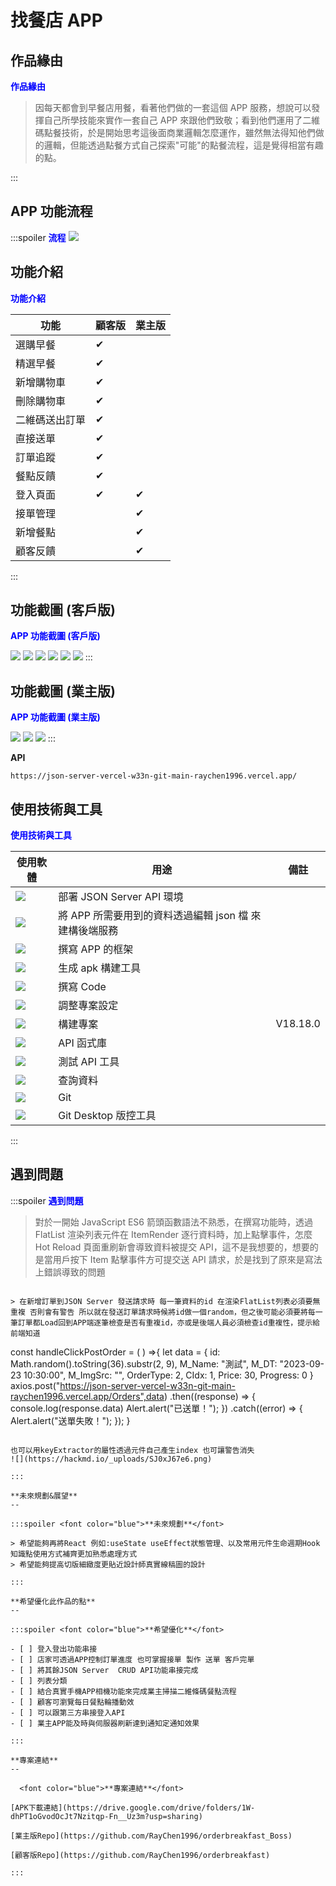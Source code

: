 # 找餐店 APP

## **作品緣由**

<font color="blue">**作品緣由**</font>

> 因每天都會到早餐店用餐，看著他們做的一套這個 APP 服務，想說可以發揮自己所學技能來實作一套自己 APP 來跟他們致敬；看到他們運用了二維碼點餐技術，於是開始思考這後面商業邏輯怎麼運作，雖然無法得知他們做的邏輯，但能透過點餐方式自己探索"可能"的點餐流程，這是覺得相當有趣的點。

:::

## **APP 功能流程**

:::spoiler <font color="blue">**流程**</font>
![](https://hackmd.io/_uploads/BJxZ9a7l6.png)

## **功能介紹**

<font color="blue">**功能介紹**</font>

| 功能           | 顧客版 | 業主版 |
| -------------- | ------ | ------ |
| 選購早餐       | ✔      |        |
| 精選早餐       | ✔      |        |
| 新增購物車     | ✔      |        |
| 刪除購物車     | ✔      |        |
| 二維碼送出訂單 | ✔      |        |
| 直接送單       | ✔      |        |
| 訂單追蹤       | ✔      |        |
| 餐點反饋       | ✔      |        |
| 登入頁面       | ✔      | ✔      |
| 接單管理       |        | ✔      |
| 新增餐點       |        | ✔      |
| 顧客反饋       |        | ✔      |

:::

## **功能截圖 (客戶版)**

<font color="blue">**APP 功能截圖 (客戶版)**</font>

>

![](https://hackmd.io/_uploads/r1gM3hqXea.png)
![](https://hackmd.io/_uploads/BJeMn39QlT.png)
![](https://hackmd.io/_uploads/B1Gh35XeT.png)
![](https://hackmd.io/_uploads/H1f235QgT.png)
![](https://hackmd.io/_uploads/SJzh29mxa.png)
![](https://hackmd.io/_uploads/ByG339Qlp.png)
:::

## **功能截圖 (業主版)**

<font color="blue">**APP 功能截圖 (業主版)**</font>

![](https://hackmd.io/_uploads/SyxeTqmep.png)
![](https://hackmd.io/_uploads/SyWx69QeT.png)
![](https://hackmd.io/_uploads/r1-xT9mxp.png)
:::

**API**
```
https://json-server-vercel-w33n-git-main-raychen1996.vercel.app/
```
## **使用技術與工具**

<font color="blue">**使用技術與工具**</font>

| 使用軟體                                      | 用途                                                   | 備註     |
| --------------------------------------------- | ------------------------------------------------------ | -------- |
| ![](https://hackmd.io/_uploads/r1Cvq57e6.png) | 部署 JSON Server API 環境                              |          |
| ![](https://hackmd.io/_uploads/Hk8Fc57lT.png) | 將 APP 所需要用到的資料透過編輯 json 檔 來建構後端服務 |          |
| ![](https://hackmd.io/_uploads/B1Xs9cmxa.png) | 撰寫 APP 的框架                                        |          |
| ![](https://hackmd.io/_uploads/SyUTq9QeT.png) | 生成 apk 構建工具                                      |          |
| ![](https://hackmd.io/_uploads/S1lyj9Ql6.png) | 撰寫 Code                                              |          |
| ![](https://hackmd.io/_uploads/SyGS7oQlp.png) | 調整專案設定                                           |          |
| ![](https://hackmd.io/_uploads/H1Gs7jXxa.png) | 構建專案                                               | V18.18.0 |
| ![](https://hackmd.io/_uploads/SyvPNp7gT.png) | API 函式庫                                             |          |
| ![](https://hackmd.io/_uploads/H1lP4oQea.png) | 測試 API 工具                                          |          |
| ![](https://hackmd.io/_uploads/HkZFuiXlT.png) | 查詢資料                                               |          |
| ![](https://hackmd.io/_uploads/rygNE67gT.png) | Git                                                    |          |
| ![](https://hackmd.io/_uploads/BJLxEameT.png) | Git Desktop 版控工具                                   |          |

:::

## **遇到問題**

:::spoiler <font color="blue">**遇到問題**</font>

> 對於一開始 JavaScript ES6 箭頭函數語法不熟悉，在撰寫功能時，透過 FlatList 渲染列表元件在 ItemRender 逐行資料時，加上點擊事件，怎麼 Hot Reload 頁面重刷新會導致資料被提交 API，這不是我想要的，想要的是當用戶按下 Item 點擊事件方可提交送 API 請求，於是找到了原來是寫法上錯誤導致的問題

```

> 在新增訂單到JSON Server 發送請求時 每一筆資料的id 在渲染FlatList列表必須要無重複 否則會有警告 所以就在發送訂單請求時候將id做一個random，但之後可能必須要將每一筆訂單都Load回到APP端逐筆檢查是否有重複id，亦或是後端人員必須檢查id重複性，提示給前端知道

```

const handleClickPostOrder = ( ) =>{
let data =
{
id: Math.random().toString(36).substr(2, 9),
M_Name: "測試",
M_DT: "2023-09-23 10:30:00",
M_ImgSrc: "",
OrderType: 2,
CIdx: 1,
Price: 30,
Progress: 0
}
axios.post("https://json-server-vercel-w33n-git-main-raychen1996.vercel.app/Orders",data)
.then((response) => {
console.log(response.data)
Alert.alert("已送單！");
})
.catch((error) => {
Alert.alert("送單失敗！");
});
}

```

也可以用keyExtractor的屬性透過元件自己產生index 也可讓警告消失
![](https://hackmd.io/_uploads/SJ0xJ67e6.png)

:::

**未來規劃&展望**
--

:::spoiler <font color="blue">**未來規劃**</font>

> 希望能夠再將React 例如:useState useEffect狀態管理、以及常用元件生命週期Hook 知識點使用方式補齊更加熟悉處理方式
> 希望能夠提高切版細緻度更貼近設計師真實線稿圖的設計

:::

**希望優化此作品的點**
--

:::spoiler <font color="blue">**希望優化**</font>

- [ ] 登入登出功能串接
- [ ] 店家可透過APP控制訂單進度 也可掌握接單 製作 送單 客戶完單
- [ ] 將其餘JSON Server  CRUD API功能串接完成
- [ ] 列表分類
- [ ] 結合真實手機APP相機功能來完成業主掃描二維條碼餐點流程
- [ ] 顧客可瀏覽每日餐點輪播動效
- [ ] 可以跟第三方串接登入API
- [ ] 業主APP能及時與伺服器刷新達到通知定通知效果

:::

**專案連結**
--

  <font color="blue">**專案連結**</font>

[APK下載連結](https://drive.google.com/drive/folders/1W-dhPT1oGvodOcJt7Nzitqp-Fn__Uz3m?usp=sharing)

[業主版Repo](https://github.com/RayChen1996/orderbreakfast_Boss)

[顧客版Repo](https://github.com/RayChen1996/orderbreakfast)

:::
```
